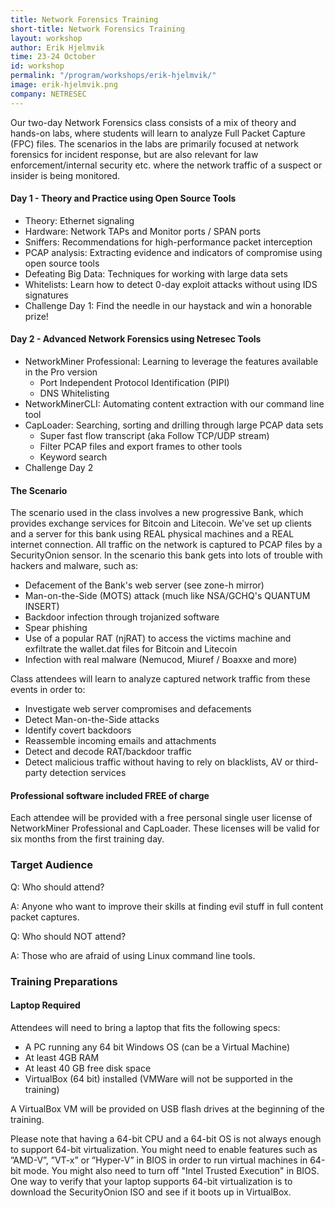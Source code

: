 ```yaml
---
title: Network Forensics Training
short-title: Network Forensics Training
layout: workshop
author: Erik Hjelmvik
time: 23-24 October
id: workshop
permalink: "/program/workshops/erik-hjelmvik/"
image: erik-hjelmvik.png
company: NETRESEC
---
```


Our two-day Network Forensics class consists of a mix of theory and hands-on labs, where students will learn to analyze Full Packet Capture (FPC) files. The scenarios in the labs are primarily focused at network forensics for incident response, but are also relevant for law enforcement/internal security etc. where the network traffic of a suspect or insider is being monitored.

#### Day 1 - Theory and Practice using Open Source Tools 
* Theory: Ethernet signaling
* Hardware: Network TAPs and Monitor ports / SPAN ports
* Sniffers: Recommendations for high-performance packet interception
* PCAP analysis: Extracting evidence and indicators of compromise using open source tools
* Defeating Big Data: Techniques for working with large data sets
* Whitelists: Learn how to detect 0-day exploit attacks without using IDS signatures
* Challenge Day 1: Find the needle in our haystack and win a honorable prize!

#### Day 2 - Advanced Network Forensics using Netresec Tools 
* NetworkMiner Professional: Learning to leverage the features available in the Pro version
  * Port Independent Protocol Identification (PIPI)
  * DNS Whitelisting
* NetworkMinerCLI: Automating content extraction with our command line tool
* CapLoader: Searching, sorting and drilling through large PCAP data sets
  * Super fast flow transcript (aka Follow TCP/UDP stream)
  * Filter PCAP files and export frames to other tools
  * Keyword search
* Challenge Day 2

#### The Scenario

The scenario used in the class involves a new progressive Bank, which provides exchange services for Bitcoin and Litecoin. We've set up clients and a server for this bank using REAL physical machines and a REAL internet connection. All traffic on the network is captured to PCAP files by a SecurityOnion sensor. In the scenario this bank gets into lots of trouble with hackers and malware, such as:

* Defacement of the Bank's web server (see zone-h mirror)
* Man-on-the-Side (MOTS) attack (much like NSA/GCHQ's QUANTUM INSERT)
* Backdoor infection through trojanized software
* Spear phishing
* Use of a popular RAT (njRAT) to access the victims machine and exfiltrate the wallet.dat files for Bitcoin and Litecoin
* Infection with real malware (Nemucod, Miuref / Boaxxe and more)

Class attendees will learn to analyze captured network traffic from these events in order to:
* Investigate web server compromises and defacements
* Detect Man-on-the-Side attacks
* Identify covert backdoors
* Reassemble incoming emails and attachments
* Detect and decode RAT/backdoor traffic
* Detect malicious traffic without having to rely on blacklists, AV or third-party detection services

#### Professional software included FREE of charge 
Each attendee will be provided with a free personal single user license of NetworkMiner Professional and CapLoader. These licenses will be valid for six months from the first training day.

### Target Audience

Q: Who should attend?

A: Anyone who want to improve their skills at finding evil stuff in full content packet captures.

Q: Who should NOT attend?

A: Those who are afraid of using Linux command line tools.

### Training Preparations

#### Laptop Required 
Attendees will need to bring a laptop that fits the following specs:

* A PC running any 64 bit Windows OS (can be a Virtual Machine)
* At least 4GB RAM
* At least 40 GB free disk space
* VirtualBox (64 bit) installed (VMWare will not be supported in the training)

A VirtualBox VM will be provided on USB flash drives at the beginning of the training.

Please note that having a 64-bit CPU and a 64-bit OS is not always enough to support 64-bit virtualization. You might need to enable features such as ”AMD-V”, ”VT-x” or ”Hyper-V” in BIOS in order to run virtual machines in 64-bit mode. You might also need to turn off "Intel Trusted Execution" in BIOS. One way to verify that your laptop supports 64-bit virtualization is to download the SecurityOnion ISO and see if it boots up in VirtualBox.